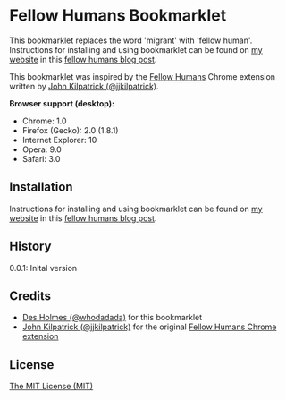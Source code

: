 # Fellow Humans Bookmarklet

This bookmarklet replaces the word 'migrant' with 'fellow human'. Instructions for installing and using bookmarklet can be found on [my website](http://dholmes.co.uk/) in this [fellow humans blog post](http://dholmes.co.uk/fellow-human).

This bookmarklet was inspired by the [Fellow Humans](https://chrome.google.com/webstore/detail/remove-migrants/kmdpkapikjlaalmegifglibikjdfalen/related) Chrome extension written by [John Kilpatrick (@jjkilpatrick)](https://twitter.com/jjkilpatrick).

**Browser support (desktop):**

* Chrome: 1.0
* Firefox (Gecko): 2.0 (1.8.1)
* Internet Explorer: 10
* Opera: 9.0
* Safari: 3.0

## Installation

Instructions for installing and using bookmarklet can be found on [my website](http://dholmes.co.uk/) in this [fellow humans blog post](http://dholmes.co.uk/fellow-human).

## History

0.0.1: Inital version

## Credits

* [Des Holmes (@whodadada)](https://twitter.com/whodadada) for this bookmarklet
* [John Kilpatrick (@jjkilpatrick)](https://twitter.com/jjkilpatrick) for the original  [Fellow Humans Chrome extension](https://chrome.google.com/webstore/detail/remove-migrants/kmdpkapikjlaalmegifglibikjdfalen/related)

## License

[The MIT License (MIT)](http://opensource.org/licenses/mit-license.php)